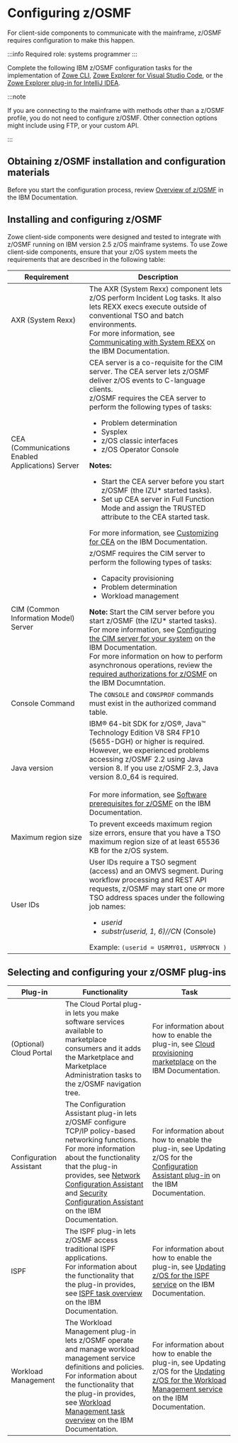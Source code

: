 # Configuring z/OSMF

For client-side components to communicate with the mainframe, z/OSMF requires configuration to make this happen.

:::info Required role: systems programmer
:::

Complete the following IBM z/OSMF configuration tasks for the implementation of [Zowe CLI](../user-guide/user-roadmap-zowe-cli.md), [Zowe Explorer for Visual Studio Code](../getting-started/user-roadmap-zowe-explorer.md), or the [Zowe Explorer plug-in for IntelliJ IDEA](../user-guide/intellij-configure.md).

:::note

If you are connecting to the mainframe with methods other than a z/OSMF profile, you do not need to configure z/OSMF. Other connection options might include using FTP, or your custom API.

:::

## Obtaining z/OSMF installation and configuration materials

Before you start the configuration process, review [Overview of z/OSMF](https://www.ibm.com/docs/en/zos/2.5.0?topic=zosmf-overview) in the IBM Documentation.

## Installing and configuring z/OSMF

Zowe client-side components were designed and tested to integrate with z/OSMF running on IBM version 2.5 z/OS mainframe systems. To use Zowe client-side components, ensure that your z/OS system meets the requirements that are described in the following table:

| Requirement        | Description |
| ----------- | ----------- |
| AXR (System Rexx) | The AXR (System Rexx) component lets z/OS perform Incident Log tasks. It also lets REXX execs execute outside of conventional TSO and batch environments. <br/>For more information, see [Communicating with System REXX](https://www.ibm.com/docs/en/zos/2.5.0?topic=command-communicating-system-rexx) on the IBM Documentation. |
| CEA (Communications Enabled Applications)  Server | CEA server is a co-requisite for the CIM server. The CEA server lets z/OSMF deliver z/OS events to C-language clients. <br/>z/OSMF requires the CEA server to perform the following types of tasks: <ul><li>Problem determination</li><li>Sysplex</li><li>z/OS classic interfaces</li> <li>z/OS Operator Console</li></ul> **Notes:** <ul><li>Start the CEA server before you start z/OSMF (the IZU* started tasks).</li><li> Set up CEA server in Full Function Mode and assign the TRUSTED attribute to the CEA started task.</li></ul> For more information, see [Customizing for CEA](https://www.ibm.com/docs/en/zos/2.5.0?topic=test-customizing-cea) on the IBM Documentation. |
| CIM (Common Information Model) Server | z/OSMF requires the CIM server to perform the following types of tasks: <ul><li>Capacity provisioning </li><li> Problem determination </li><li> Workload management </li></ul> **Note:** Start the CIM server before you start z/OSMF (the IZU* started tasks). <br/> For more information, see [Configuring the CIM server for your system](https://www.ibm.com/docs/en/zos/2.5.0?topic=configurations-configuring-cim-server-your-system)  on the IBM Documentation. <br/> For more information on how to perform asynchronous operations, review the [required authorizations for z/OSMF](https://www.ibm.com/docs/en/zos/2.5.0?topic=services-zos-jobs-rest-interface#izuhpinfo_api_restjobs__RequiredAuthorizationsForRestServices__title__1) on the IBM Documntation.|
| Console Command | The `CONSOLE` and `CONSPROF` commands must exist in the authorized command table. |
| Java version | IBM® 64-bit SDK for z/OS®, Java™ Technology Edition V8 SR4 FP10 (5655-DGH) or higher is required. However, we experienced problems accessing z/OSMF 2.2 using Java version 8. If you use z/OSMF 2.3, Java version 8.0_64 is required. <br/><br/>For more information, see [Software prerequisites for z/OSMF](https://www.ibm.com/docs/en/zos/2.5.0?topic=zosmf-software-prerequisites) on the IBM Documentation. |
| Maximum region size | To prevent exceeds maximum region size errors, ensure that you have a TSO maximum region size of at least 65536 KB for the z/OS system. |
| User IDs | User IDs require a TSO segment (access) and an OMVS segment. During workflow processing and REST API requests, z/OSMF may start one or more TSO address spaces under the following job names: <ul><li>*userid*</li><li>*substr(userid, 1, 6)//CN* (Console)</li></ul> Example: ```(userid = USRMY01, USRMY0CN )```   

## Selecting and configuring your z/OSMF plug-ins

| Plug-in        | Functionality | Task |
| ----------- | ----------- | ----------- |
| (Optional) Cloud Portal | The Cloud Portal plug-in lets you make software services available to marketplace consumers and it adds the Marketplace and Marketplace Administration tasks to the z/OSMF navigation tree. | For information about how to enable the plug-in, see [Cloud provisioning marketplace](https://www.ibm.com/docs/en/zos/2.5.0?topic=services-cloud-provisioning-marketplace) on the IBM Documentation. |
| Configuration Assistant | The Configuration Assistant plug-in lets z/OSMF configure TCP/IP policy-based networking functions.<br/>For more information about the functionality that the plug-in provides, see [Network Configuration Assistant](https://www.ibm.com/docs/en/zos/2.5.0?topic=configuration-network-assistant-task-summary) and [Security Configuration Assistant](https://www.ibm.com/docs/en/zos/2.5.0?topic=configuration-security-assistant-task) on the IBM Documentation. | For information about how to enable the plug-in, see Updating z/OS for the [Configuration Assistant plug-in](https://www.ibm.com/docs/en/zos/2.2.0?topic=ins-updating-zos-configuration-assistant-plug-in) on the IBM Documentation. |
| ISPF | The ISPF plug-in lets z/OSMF access traditional ISPF applications.<br/>For information about the functionality that the plug-in provides, see [ISPF task overview](https://www.ibm.com/docs/en/zos/2.5.0?topic=interfaces-ispf) on the IBM Documentation. | For information about how to enable the plug-in, see [Updating z/OS for the ISPF service](https://www.ibm.com/docs/en/zos/2.5.0?topic=service-updating-zos-ispf) on the IBM Documentation. |
| Workload Management | The Workload Management plug-in lets z/OSMF operate and manage workload management service definitions and policies.<br/>For information about the functionality that the plug-in provides, see [Workload Management task overview](https://www.ibm.com/docs/en/zos/2.5.0?topic=performance-workload-management-task) on the IBM Documentation. | For information about how to enable the plug-in, see Updating z/OS for the [Updating z/OS for the Workload Management service](hhttps://www.ibm.com/docs/en/zos/2.5.0?topic=service-updating-zos-workload-management) on the IBM Documentation. |
